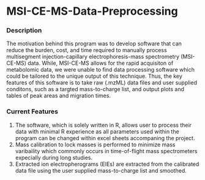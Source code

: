 # MSI-CE-MS-Data-Preprocessing

### Description

The motivation behind this program was to develop software that can reduce the burden, cost, and time required to manually process multisegment injection-capillary electrophoresis-mass spectrometry (MSI-CE-MS) data. While, MSI-CE-MS allows for the rapid acquisiton of metabolomic data, we were unable to find data processing software which could be tailored to the unique output of this technique. Thus, the key features of this software is to take raw (.mzML) data files and user supplied conditons, such as a targted mass-to-charge list, and output plots and tables of peak areas and migration times. 

### Current Features

1. The software, which is solely written in R, allows user to process their data with minimal R experience as all parameters used within the program can be changed within excel sheets accompaning the project. 
2. Mass calibration to lock masses is performed to minimize mass varibaility which commonly occurs in time-of-flight mass spectrometers expecially during long studies. 
3. Extracted ion electropherograms (EIEs) are extracted from the calibrated data file using the user supplied mass-to-charge list and smoothed.
